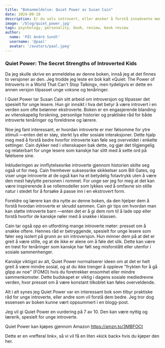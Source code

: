 ```yaml
---
title: "Bokanmeldelse: Quiet Power av Susan Cain"
date: 2024-09-10
description: Er du selv introvert, eller ønsker å forstå innadvente mennesker bedre?
image: '/blog/quiet_power.jpg'
tags: psychology, personality, book, review, book review
author:
  name: 'Pål André Sundt'
  username: '@paal'
  avatar: '/avatars/paal.jpeg'
---
```


### Quiet Power: The Secret Strengths of Introverted Kids

Da jeg skulle skrive en anmeldelse av denne boken, innså jeg at det finnes to versjoner av den. Jeg trodde jeg leste en bok kalt «Quiet: The Power of Introverts in a World That Can't Stop Talking», men tydeligvis er dette en annen versjon tilpasset unge voksne og tenåringer.

I Quiet Power tar Susan Cain sitt arbeid om introversjon og tilpasser det spesielt for unge lesere. Hun gir innsikt i hva det betyr å være introvert i en verden som ofte belønner ekstroverte. Boken er en engasjerende blanding av vitenskapelig forskning, personlige historier og praktiske råd for både introverte tenåringer og foreldrene og lærere.

Noe jeg fant interessant, er hvordan introverte er mer følsomme for ytre stimuli —enten det er støy, sterkt lys eller sosiale interaksjoner. Dette hjalp meg med å forstå bedre hvorfor introverte kan føle seg overveldet i enkelte settinger. Cain dykker ned i vitenskapen bak dette, og gjør det tilgjengelig og relaterbart for unge lesere som kanskje har slitt med å sette ord på følelsene sine.

Inkluderingen av innflytelsesrike introverte gjennom historien skilte seg også ut for meg. Cain fremhever suksessrike skikkelser som Bill Gates, og viser unge introverte at de også kan ha et betydelig fotavtrykk uten å være den mest høylytte personen i rommet. For unge ser jeg for meg at det kan være inspirerende å se rollemodeller som lykkes ved å omfavne sin stille natur i stedet for å forsøke å passe inn i en ekstrovert form.

Foreldre og lærere kan dra nytte av denne boken, da den hjelper dem å forstå hvordan introverte er skrudd sammen. Cain gir tips om hvordan man kan støtte introverte barn —enten det er å gi dem rom til å lade opp eller forstå hvorfor de kanskje nøler med å snakke i klassen.

Cain tar også opp en utfordring mange introverte møter: presset om å snakke oftere. Hennes råd er betryggende, spesielt for unge lesere som føler seg isolert på grunn av sin introversjon. Hun minner dem på at det er greit å være stille, og at de ikke er alene om å føle det slik. Dette kan være en trøst for tenåringer som kanskje har følt seg misforstått eller utenfor i sosiale sammenhenger.

Kanskje viktigst av alt, Quiet Power normaliserer ideen om at det er helt greit å være mindre sosial, og at du ikke trenger å oppleve "frykten for å gå glipp av noe" (FOMO) hvis du foretrekker ensomhet eller mindre sammenkomster. Dette budskapet er viktig i dagens sosiale mediedrevne verden, hvor presset om å være konstant tilkoblet kan føles overveldende.

Alt i alt synes jeg Quiet Power var en interessant bok som tilbyr praktiske råd for unge introverte, eller andre som vil forstå dem bedre. Jeg tror dog essensen av boken kunne vært oppsummert i en blogg-post.

Jeg vil gi Quiet Power en vurdering på 7 av 10. Den kan være nyttig og lærerik, spesielt for unge introverte.

Quiet Power kan kjøpes gjennom Amazon
https://amzn.to/3MBFOCt

Dette er en «refferal link», så vi vil få en liten «kick back» hvis du kjøper den her.
